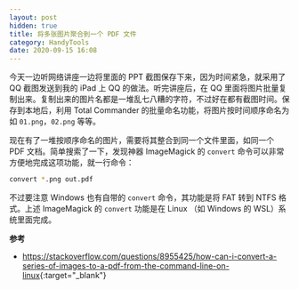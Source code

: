 ```yaml
---
layout: post
hidden: true
title: 将多张图片聚合到一个 PDF 文件
category: HandyTools
date: 2020-09-15 16:08
---
```

今天一边听网络讲座一边将里面的 PPT 截图保存下来，因为时间紧急，就采用了 QQ 截图发送到我的 iPad 上 QQ 的做法。听完讲座后，在 QQ 里面将图片批量复制出来。复制出来的图片名都是一堆乱七八糟的字符，不过好在都有截图时间。保存到本地后，利用 Total Commander 的批量命名功能，将图片按时间顺序命名为如 `01.png`，`02.png` 等等。

现在有了一堆按顺序命名的图片，需要将其整合到同一个文件里面，如同一个 PDF 文档。简单搜索了一下，发现神器 ImageMagick 的 `convert` 命令可以非常方便地完成这项功能，就一行命令：

```bash
convert *.png out.pdf
```

不过要注意 Windows 也有自带的 `convert` 命令，其功能是将 FAT 转到 NTFS 格式。上述 ImageMagick 的 `convert` 功能是在 Linux （如 Windows 的 WSL）系统里面完成。


**参考**

* <https://stackoverflow.com/questions/8955425/how-can-i-convert-a-series-of-images-to-a-pdf-from-the-command-line-on-linux>{:target="_blank"}
